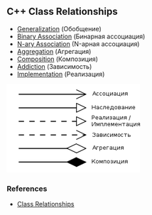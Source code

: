 ## C++ Class Relationships

* [Generalization] (Обобщение)
* [Binary Association] (Бинарная ассоциация)
* [N-ary Association] (N-арная ассоциация)
* [Aggregation] (Агрегация)
* [Composition] (Композиция)
* [Addiction] (Зависимость)
* [Implementation] (Реализация)

![Class relationship](class-relationship.png)

### References

* [Class Relationships]

[Class Relationships]: https://habr.com/post/150041/

[Generalization]: https://github.com/AlvinGames/class-relationships-cpp/tree/master/1%20Generalization
[Binary Association]: https://github.com/AlvinGames/class-relationships-cpp/tree/master/2%20Binary%20Association
[N-ary Association]: https://github.com/AlvinGames/class-relationships-cpp/tree/master/3%20N-ary%20Association
[Aggregation]: https://github.com/AlvinGames/class-relationships-cpp/tree/master/4%20Aggregation
[Composition]: https://github.com/AlvinGames/class-relationships-cpp/tree/master/5%20Composition
[Addiction]: https://github.com/AlvinGames/class-relationships-cpp/tree/master/6%20Addiction
[Implementation]: https://github.com/AlvinGames/class-relationships-cpp/tree/master/7%20Implementation
